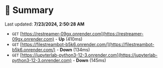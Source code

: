 # 📖 Summary
Last updated: **7/23/2024, 2:50:28 AM**

- `GET` [https://restreamer-09gx.onrender.com](https://restreamer-09gx.onrender.com) - **Up** (410ms)
- `GET` [https://filestreambot-b5k6.onrender.com/](https://filestreambot-b5k6.onrender.com/) - **Down** (134ms)
- `GET` [https://jupyterlab-python3-12-3.onrender.com](https://jupyterlab-python3-12-3.onrender.com) - **Down** (145ms)
